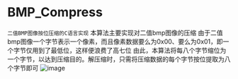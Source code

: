 # BMP_Compress
`二值BMP图像按位压缩的C语言实现` 
本算法主要实现对二值bmp图像的压缩 
由于二值bmp图像一个字节表示一个像素，而且像素数据要么为0x00、要么为0x01，即一个字节仅用到了最低位，这样便浪费了高七位 
由此，本算法将每八个字节缩位为一个字节，以达到压缩目的。解压缩时，只需将压缩数据的每个字节按位提取为八个字节即可 
![image](https://user-images.githubusercontent.com/62588224/142570969-a4353af6-0471-47a2-9468-fbe97d645380.png)
